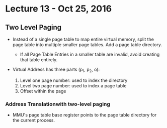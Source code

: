 # Lecture 13 - Oct 25, 2016

## Two Level Paging
* Instead of a single page table to map entire virtual memory, split the page table into multiple smaller page tables. Add a page table directory.
  * If all Page Table Entries in a smaller table are invalid, avoid creating that table entirely.

* Virtual Address has three parts (p<sub>1</sub>, p<sub>2</sub>, o):
  1. Level one page number: used to index the directory
  2. Level two page number: used to index a page table
  3. Offset within the page

### Address Translationwith two-level paging
* MMU's page table base register points to the page table directory for the current process.
